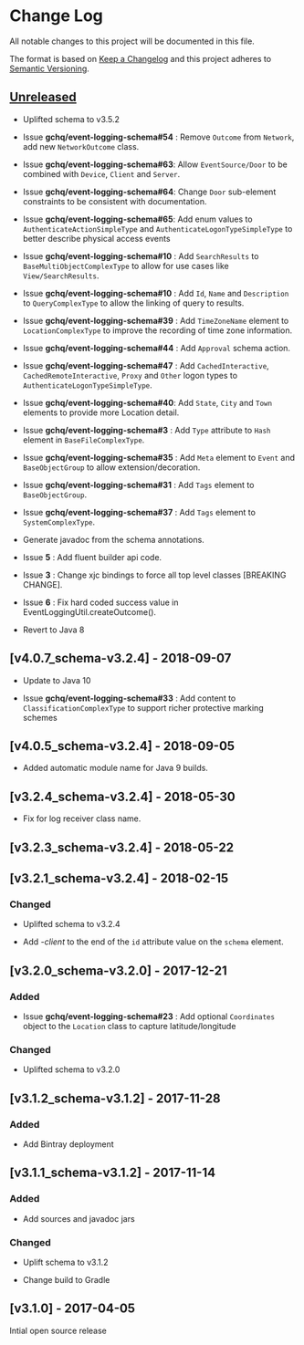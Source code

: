 # Change Log
All notable changes to this project will be documented in this file.

The format is based on [Keep a Changelog](http://keepachangelog.com/) 
and this project adheres to [Semantic Versioning](http://semver.org/).

## [Unreleased]

* Uplifted schema to v3.5.2

* Issue **gchq/event-logging-schema#54** : Remove `Outcome` from `Network`, add new `NetworkOutcome` class.

* Issue **gchq/event-logging-schema#63**: Allow `EventSource/Door` to be combined with `Device`, `Client` and `Server`.

* Issue **gchq/event-logging-schema#64**: Change `Door` sub-element constraints to be consistent with documentation.

* Issue **gchq/event-logging-schema#65**: Add enum values to `AuthenticateActionSimpleType` and `AuthenticateLogonTypeSimpleType` to better describe physical access events

* Issue **gchq/event-logging-schema#10** : Add `SearchResults` to `BaseMultiObjectComplexType` to allow for use cases like `View/SearchResults`. 

* Issue **gchq/event-logging-schema#10** : Add `Id`, `Name` and `Description` to `QueryComplexType` to allow the linking of query to results.

* Issue **gchq/event-logging-schema#39** : Add `TimeZoneName` element to `LocationComplexType` to improve the recording of time zone information.

* Issue **gchq/event-logging-schema#44** : Add `Approval` schema action.

* Issue **gchq/event-logging-schema#47** : Add `CachedInteractive`, `CachedRemoteInteractive`, `Proxy` and `Other` logon types to `AuthenticateLogonTypeSimpleType`.

* Issue **gchq/event-logging-schema#40**: Add `State`, `City` and `Town` elements to provide more Location detail.

* Issue **gchq/event-logging-schema#3** : Add `Type` attribute to `Hash` element in `BaseFileComplexType`.

* Issue **gchq/event-logging-schema#35** : Add `Meta` element to `Event` and `BaseObjectGroup` to allow extension/decoration.

* Issue **gchq/event-logging-schema#31** : Add `Tags` element to `BaseObjectGroup`.

* Issue **gchq/event-logging-schema#37** : Add `Tags` element to `SystemComplexType`.

* Generate javadoc from the schema annotations.

* Issue **5** : Add fluent builder api code.

* Issue **3** : Change xjc bindings to force all top level classes [BREAKING CHANGE].

* Issue **6** : Fix hard coded success value in EventLoggingUtil.createOutcome().

* Revert to Java 8


## [v4.0.7_schema-v3.2.4] - 2018-09-07

* Update to Java 10

* Issue **gchq/event-logging-schema#33** : Add content to `ClassificationComplexType` to support richer protective marking schemes


## [v4.0.5_schema-v3.2.4] - 2018-09-05

* Added automatic module name for Java 9 builds.


## [v3.2.4_schema-v3.2.4] - 2018-05-30

* Fix for log receiver class name.


## [v3.2.3_schema-v3.2.4] - 2018-05-22


## [v3.2.1_schema-v3.2.4] - 2018-02-15

### Changed

* Uplifted schema to v3.2.4

* Add _-client_ to the end of the `id` attribute value on the `schema` element.


## [v3.2.0_schema-v3.2.0] - 2017-12-21

### Added

* Issue **gchq/event-logging-schema#23** : Add optional `Coordinates` object to the `Location` class to capture latitude/longitude

### Changed

* Uplifted schema to v3.2.0


## [v3.1.2_schema-v3.1.2] - 2017-11-28

### Added

* Add Bintray deployment


## [v3.1.1_schema-v3.1.2] - 2017-11-14

### Added

* Add sources and javadoc jars

### Changed

* Uplift schema to v3.1.2

* Change build to Gradle


## [v3.1.0] - 2017-04-05
Intial open source release

[Unreleased]: https://github.com/gchq/event-logging/compare/v5.0-beta.1_schema-v3.5.2...HEAD
[v5.0-beta.1_schema-v3.5.2]: https://github.com/gchq/event-logging/compare/v4.0.7_schema-v3.2.4...v3.2.4_schema-v3.2.4

